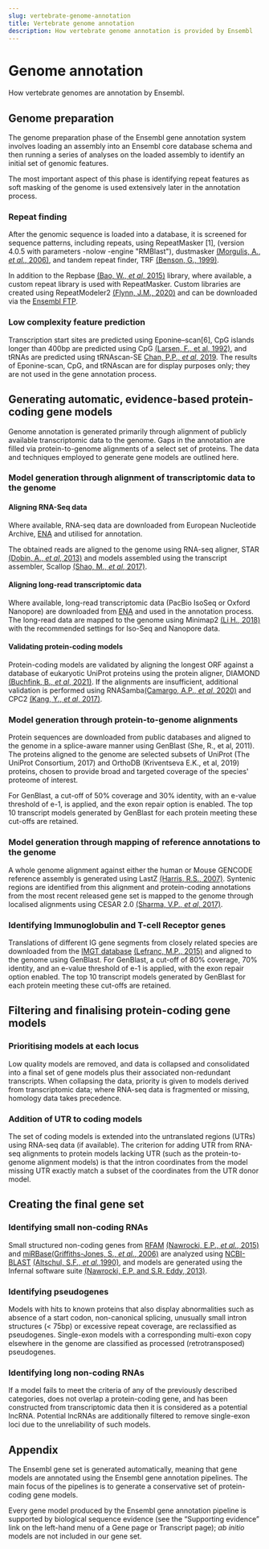 ```yaml
---
slug: vertebrate-genome-annotation
title: Vertebrate genome annotation
description: How vertebrate genome annotation is provided by Ensembl
---
```


# Genome annotation
How vertebrate genomes are annotation by Ensembl.

## Genome preparation
The genome preparation phase of the Ensembl gene annotation system involves loading an assembly into an Ensembl core database schema and then running a series of analyses on the loaded assembly to identify an initial set of genomic features.

The most important aspect of this phase is identifying repeat features as soft masking of the genome is used extensively later in the annotation process.

### Repeat finding

After the genomic sequence is loaded into a database, it is screened for sequence patterns, including repeats, using RepeatMasker [1], (version 4.0.5 with parameters -nolow -engine "RMBlast"), dustmasker [(Morgulis, A., _et al._, 2006)](https://www.liebertpub.com/doi/10.1089/cmb.2006.13.1028), and tandem repeat finder, TRF [(Benson, G., 1999)](https://academic.oup.com/nar/article/27/2/573/1061099?login=true).

In addition to the Repbase [(Bao, W., _et al_, 2015)](https://mobilednajournal.biomedcentral.com/articles/10.1186/s13100-015-0041-9) library, where available, a custom repeat library is used with RepeatMasker. Custom libraries are created using RepeatModeler2 [(Flynn, J.M., 2020)](https://www.pnas.org/doi/10.1073/pnas.1921046117) and can be downloaded via the [Ensembl FTP](https://ftp.ebi.ac.uk/pub/databases/ensembl/repeats/unfiltered_repeatmodeler/species/).

### Low complexity feature prediction

Transcription start sites are predicted using Eponine–scan[6], CpG islands longer than 400bp are predicted using CpG [(Larsen, F., et al, 1992)](https://www.sciencedirect.com/science/article/pii/088875439290024M?via%3Dihub), and tRNAs are predicted using tRNAscan-SE [Chan, P.P., _et al_, 2019](https://link.springer.com/protocol/10.1007/978-1-4939-9173-0_1). The results of Eponine-scan, CpG, and tRNAscan are for display purposes only; they are not used in the gene annotation process.

## Generating automatic, evidence-based protein-coding gene models

Genome annotation is generated primarily through alignment of publicly available transcriptomic data to the genome. Gaps in the annotation are filled via protein-to-genome alignments of a select set of proteins. The data and techniques employed to generate gene models are outlined here.

### Model generation through alignment of transcriptomic data to the genome

#### Aligning RNA-Seq data

Where available, RNA-seq data are downloaded from European Nucleotide Archive, [ENA](https://www.ebi.ac.uk/ena/browser/home) and utilised for annotation. 

The obtained reads are aligned to the genome using  RNA-seq aligner, STAR [(Dobin, A., _et al_, 2013)](https://academic.oup.com/bioinformatics/article/29/1/15/272537?login=true) and models assembled using the transcript assembler, Scallop [(Shao, M., _et al_, 2017)](10.1038/nbt.4020).

#### Aligning long-read transcriptomic data

Where available, long-read transcriptomic data (PacBio IsoSeq or Oxford Nanopore) are downloaded from [ENA](https://www.ebi.ac.uk/ena/browser/home) and used in the annotation process. The long-read data are mapped to the genome using Minimap2 [(Li H., 2018)](https://academic.oup.com/bioinformatics/article/34/18/3094/4994778?login=true) with the recommended settings for Iso-Seq and Nanopore data.
 

#### Validating protein-coding models

Protein-coding models are validated by aligning the longest ORF against a database of eukaryotic UniProt proteins using the protein aligner, DIAMOND [(Buchfink, B., _et al_, 2021)](https://www.nature.com/articles/s41592-021-01101-x). If the alignments are insufficient, additional validation is performed using RNASamba[(Camargo, A.P., _et al_, 2020)](https://academic.oup.com/nargab/article/2/1/lqz024/5701461?login=true) and CPC2 [(Kang, Y., _et al_, 2017)](https://academic.oup.com/nar/article/45/W1/W12/3831091?login=true).

###  Model generation through protein-to-genome alignments

Protein sequences are downloaded from public databases and aligned to the genome in a splice-aware manner using GenBlast (She, R., et al, 2011). The proteins aligned to the genome are selected subsets of UniProt (The UniProt Consortium, 2017) and OrthoDB (Kriventseva E.K., et al, 2019) proteins, chosen to provide broad and targeted coverage of the species' proteome of interest.

For GenBlast, a cut-off of 50% coverage and 30% identity, with an e-value threshold of e-1, is applied, and the exon repair option is enabled. The top 10 transcript models generated by GenBlast for each protein meeting these cut-offs are retained.

### Model generation through mapping of reference annotations to the genome

A whole genome alignment against either the human or Mouse GENCODE reference assembly is generated using LastZ [(Harris, R.S., 2007)](https://www.bx.psu.edu/~rsharris/rsharris_phd_thesis_2007.pdf). Syntenic regions are identified from this alignment and protein-coding annotations from the most recent released gene set is mapped to the genome through localised alignments using CESAR 2.0 [(Sharma, V.P., _et al_, 2017)](https://academic.oup.com/bioinformatics/article/33/24/3985/4095639?login=true).


### Identifying Immunoglobulin and T-cell Receptor genes

Translations of different IG gene segments from closely related species are downloaded from the [IMGT database](https://www.imgt.org/) [(Lefranc, M.P., 2015)](https://academic.oup.com/nar/article/43/D1/D413/2436677?login=true) and aligned to the genome using GenBlast. For GenBlast, a cut-off of 80% coverage, 70% identity, and an e-value threshold of e-1 is applied, with the exon repair option enabled. The top 10 transcript models generated by GenBlast for each protein meeting these cut-offs are retained.

## Filtering and finalising protein-coding gene models

### Prioritising models at each locus

Low quality models are removed, and data is collapsed and consolidated into a final set of gene models plus their associated non-redundant transcripts. When collapsing the data, priority is given to models derived from transcriptomic data; where RNA-seq data is fragmented or missing, homology data takes precedence.

### Addition of UTR to coding models

The set of coding models is extended into the untranslated regions (UTRs) using RNA-seq data (if available). The criterion for adding UTR from RNA-seq alignments to protein models lacking UTR (such as the protein-to-genome alignment models) is that the intron coordinates from the model missing UTR exactly match a subset of the coordinates from the UTR donor model.

## Creating the final gene set

### Identifying small non-coding RNAs

Small structured non-coding genes from [RFAM](https://rfam.org/) [(Nawrocki, E.P., _et al._, 2015)](https://pubmed.ncbi.nlm.nih.gov/25392425/) and [miRBase](https://www.mirbase.org/)[(Griffiths-Jones, S., _et al._, 2006)](https://pubmed.ncbi.nlm.nih.gov/16381832/) are analyzed using [NCBI-BLAST](https://blast.ncbi.nlm.nih.gov/Blast.cgi) [(Altschul, S.F., _et al._,1990)](https://pubmed.ncbi.nlm.nih.gov/2231712/), and models are generated using the Infernal software suite [(Nawrocki, E.P. and S.R. Eddy, 2013)](https://academic.oup.com/bioinformatics/article/29/22/2933/316439?login=true).


### Identifying pseudogenes

Models with hits to known proteins that also display abnormalities such as absence of a start codon, non-canonical splicing, unusually small intron structures (< 75bp) or excessive repeat coverage, are reclassified as pseudogenes. Single-exon models with a corresponding multi-exon copy elsewhere in the genome are classified as processed (retrotransposed) pseudogenes.

### Identifying long non-coding RNAs

If a model fails to meet the criteria of any of the previously described categories, does not overlap a protein-coding gene, and has been constructed from transcriptomic data then it is considered as a potential lncRNA. Potential lncRNAs are additionally filtered to remove single-exon loci due to the unreliability of such models.


## Appendix

The Ensembl gene set is generated automatically, meaning that gene models are annotated using the Ensembl gene annotation pipelines. The main focus of the pipelines is to generate a conservative set of protein-coding gene models.

Every gene model produced by the Ensembl gene annotation pipeline is supported by biological sequence evidence (see the “Supporting evidence” link on the left-hand menu of a Gene page or Transcript page); _ab initio_ models are not included in our gene set.